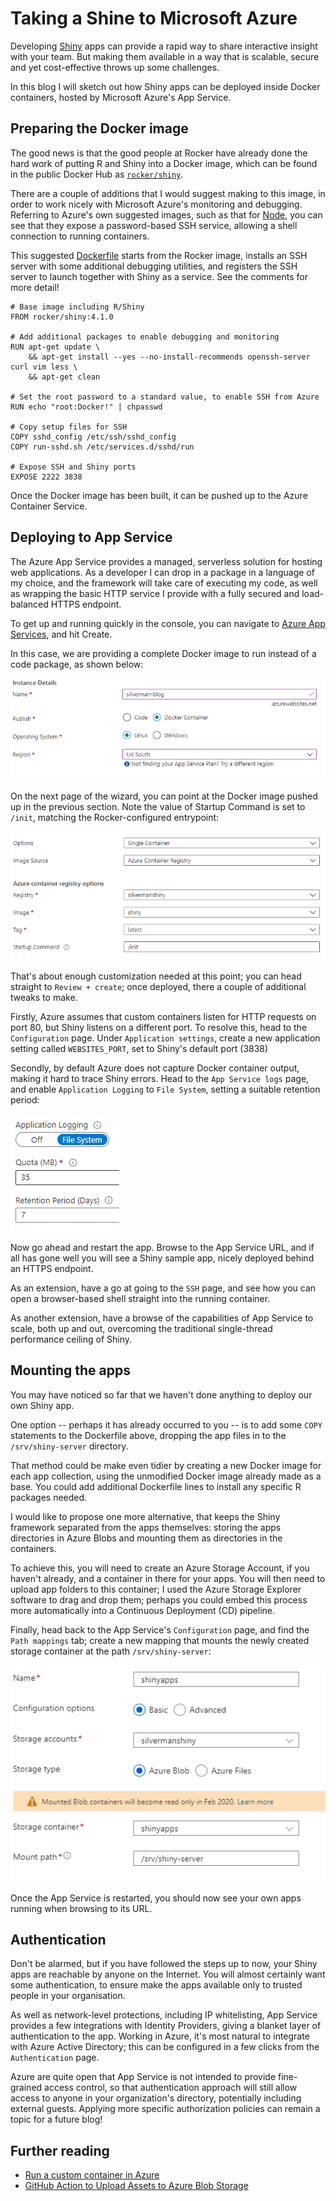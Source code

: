 # Taking a Shine to Microsoft Azure

Developing [Shiny](https://github.com/rstudio/shiny) apps can provide a rapid way to share interactive insight with your team.
But making them available in a way that is scalable, secure and yet cost-effective throws up some challenges.

In this blog I will sketch out how Shiny apps can be deployed inside Docker containers, hosted by Microsoft Azure's App Service.

## Preparing the Docker image
The good news is that the good people at Rocker have already done the hard work of putting R and Shiny into a Docker image,
which can be found in the public Docker Hub as [`rocker/shiny`](https://hub.docker.com/r/rocker/shiny).

There are a couple of additions that I would suggest making to this image, in order to work nicely with Microsoft Azure's monitoring and debugging. Referring to Azure's own suggested images, such as that for [Node](https://github.com/Azure-App-Service/node/tree/master/10.14),
you can see that they expose a password-based SSH service, allowing a shell connection to running containers.

This suggested [Dockerfile](Dockerfile) starts from the Rocker image, installs an SSH server with some additional debugging utilities,
and registers the SSH server to launch together with Shiny as a service.  See the comments for more detail!

    # Base image including R/Shiny
    FROM rocker/shiny:4.1.0
    
    # Add additional packages to enable debugging and monitoring
    RUN apt-get update \
        && apt-get install --yes --no-install-recommends openssh-server curl vim less \
        && apt-get clean
    
    # Set the root password to a standard value, to enable SSH from Azure
    RUN echo "root:Docker!" | chpasswd
    
    # Copy setup files for SSH
    COPY sshd_config /etc/ssh/sshd_config
    COPY run-sshd.sh /etc/services.d/sshd/run
    
    # Expose SSH and Shiny ports
    EXPOSE 2222 3838

Once the Docker image has been built, it can be pushed up to the Azure Container Service.

## Deploying to App Service
The Azure App Service provides a managed, serverless solution for hosting web applications.
As a developer I can drop in a package in a language of my choice, and the framework will take care of executing my code,
as well as wrapping the basic HTTP service I provide with a fully secured and load-balanced HTTPS endpoint.

To get up and running quickly in the console, you can navigate to [Azure App Services](https://portal.azure.com/#blade/HubsExtension/BrowseResource/resourceType/Microsoft.Web%2Fsites), and hit Create.

In this case, we are providing a complete Docker image to run instead of a code package, as shown below:

![Instance Details](screenshots/Create-App-Instance-Details.png)

On the next page of the wizard, you can point at the Docker image pushed up in the previous section.
Note the value of Startup Command is set to `/init`, matching the Rocker-configured entrypoint:

![Docker](screenshots/Create-App-Docker.png)

That's about enough customization needed at this point; you can head straight to `Review + create`;
once deployed, there a couple of additional tweaks to make.

Firstly, Azure assumes that custom containers listen for HTTP requests on port 80, but Shiny listens on a different port.
To resolve this, head to the `Configuration` page.  Under `Application settings`,
create a new application setting called `WEBSITES_PORT`, set to Shiny's default port (3838)

Secondly, by default Azure does not capture Docker container output, making it hard to trace Shiny errors.
Head to the `App Service logs` page, and enable `Application Logging` to `File System`, setting a suitable retention period:

![App Service logs](screenshots/Configure-App-Logs.png)

Now go ahead and restart the app.  Browse to the App Service URL, and if all has gone well you will see a Shiny sample app,
nicely deployed behind an HTTPS endpoint.

As an extension, have a go at going to the `SSH` page, and see how you can open a browser-based shell straight into the running container.

As another extension, have a browse of the capabilities of App Service to scale, both up and out, overcoming the traditional single-thread performance ceiling of Shiny. 

## Mounting the apps
You may have noticed so far that we haven't done anything to deploy our own Shiny app.

One option -- perhaps it has already occurred to you -- is to add some `COPY` statements to the Dockerfile above,
dropping the app files in to the `/srv/shiny-server` directory.

That method could be make even tidier by creating a new Docker image for each app collection,
using the unmodified Docker image already made as a base.  You could add additional Dockerfile lines to install any specific
R packages needed.

I would like to propose one more alternative, that keeps the Shiny framework separated from the apps themselves:
storing the apps directories in Azure Blobs and mounting them as directories in the containers.

To achieve this, you will need to create an Azure Storage Account, if you haven't already, and a container in there for your apps.
You will then need to upload app folders to this container; I used the Azure Storage Explorer software to drag and drop them;
perhaps you could embed this process more automatically into a Continuous Deployment (CD) pipeline.

Finally, head back to the App Service's `Configuration` page, and find the `Path mappings` tab;
create a new mapping that mounts the newly created storage container at the path `/srv/shiny-server`:

![Path mappings](screenshots/Configure-Mount.png)

Once the App Service is restarted, you should now see your own apps running when browsing to its URL.

## Authentication
Don't be alarmed, but if you have followed the steps up to now, your Shiny apps are reachable by anyone on the Internet.
You will almost certainly want some authentication, to ensure make the apps available only to trusted people in your organisation.

As well as network-level protections, including IP whitelisting, App Service provides a few integrations with Identity Providers, giving a blanket layer of authentication to the app.
Working in Azure, it's most natural to integrate with Azure Active Directory; this can be configured in a few clicks from the `Authentication` page.

Azure are quite open that App Service is not intended to provide fine-grained access control, so that authentication approach will still allow access to anyone in your organization's directory, potentially including external guests.
Applying more specific authorization policies can remain a topic for a future blog!

## Further reading

* [Run a custom container in Azure](https://docs.microsoft.com/en-us/azure/app-service/quickstart-custom-container)
* [GitHub Action to Upload Assets to Azure Blob Storage](https://github.com/marketplace/actions/azure-blob-storage-upload)
